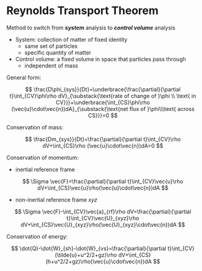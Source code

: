 # Reynolds Transport Theorem

Method to switch from ***system*** analysis to ***control volume*** analysis

- System:  collection of matter of fixed identity
	- same set of particles
	- specific quantity of matter
- Control volume: a fixed volume in space that particles pass through
	- independent of mass

General form:

$$
\frac{D\phi_{sys}}{Dt}=\underbrace{\frac{\partial}{\partial t}\int_{CV}\phi\rho dV}_{\substack{\text{rate of change of }\phi \\ \text{ in CV}}}+\underbrace{\int_{CS}\phi\rho (\vec{u}\cdot\vec{n})dA}_{\substack{\text{net flux of }\phi\\\text{ across CS}}}=0
$$

Conservation of mass:

$$
\frac{Dm_{sys}}{Dt}=\frac{\partial}{\partial t}\int_{CV}\rho dV+\int_{CS}\rho (\vec{u}\cdot\vec{n})dA=0
$$

Conservation of momentum:

- inertial reference frame

$$
\Sigma \vec{F}=\frac{\partial}{\partial t}\int_{CV}\vec{u}\rho dV+\int_{CS}\vec{u}\rho(\vec{u}\cdot\vec{n})dA
$$

- non-inertial reference frame $xyz$

$$
\Sigma \vec{F}-\int_{CV}\vec{a}_{rf}\rho dV=\frac{\partial}{\partial t}\int_{CV}\vec{U}_{xyz}\rho dV+\int_{CS}\vec{U}_{xyz}\rho(\vec{U}_{xyz}\cdot\vec{n})dA
$$

Conservation of energy:

$$
\dot{Q}-\dot{W}_{sh}-\dot{W}_{vs}=\frac{\partial}{\partial t}\int_{CV}(\tilde{u}+u^2/2+gz)\rho dV+\int_{CS}(h+u^2/2+gz)\rho(\vec{u}\cdot\vec{n})dA
$$

